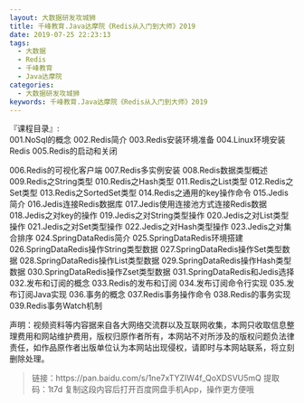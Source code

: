 ```yaml
---
layout: 大数据研发攻城狮
title: 千峰教育.Java达摩院《Redis从入门到大师》2019     
date: 2019-07-25 22:23:13
tags:
  - 大数据
  - Redis
  - 千峰教育
  - Java达摩院
categories:
  - 大数据研发攻城狮
keywords: 千峰教育.Java达摩院《Redis从入门到大师》2019     
---
```

『课程目录』:  
001.NoSql的概念
002.Redis简介
003.Redis安装环境准备
004.Linux环境安装Redis
005.Redis的启动和关闭
<!-- more -->  
006.Redis的可视化客户端
007.Redis多实例安装
008.Redis数据类型概述
009.Redis之String类型
010.Redis之Hash类型
011.Redis之List类型
012.Redis之Set类型
013.Redis之SortedSet类型
014.Redis之通用的key操作命令
015.Jedis简介
016.Jedis连接Redis数据库
017.Jedis使用连接池方式连接Redis数据
018.Jedis之对key的操作
019.Jedis之对String类型操作
020.Jedis之对List类型操作
021.Jedis之对Set类型操作
022.Jedis之对Hash类型操作
023.Jedis之对集合排序
024.SpringDataRedis简介
025.SpringDataRedis环境搭建
026.SpringDataRedis操作String类型数据
027.SpringDataRedis操作Set类型数据
028.SpringDataRedis操作List类型数据
029.SpringDataRedis操作Hash类型数据
030.SpringDataRedis操作Zset类型数据
031.SpringDataRedis和Jedis选择
032.发布和订阅的概念
033.Redis的发布和订阅
034.发布订阅命令行实现
035.发布订阅Java实现
036.事务的概念
037.Redis事务操作命令
038.Redis的事务实现
039.Redis事务Watch机制

<div class="post-copyright">
    <div class="post-copyright__author">
      <span class="post-copyright-meta">声明：视频资料等内容据来自各大网络交流群以及互联网收集，本网只收取信息整理费用和网站维护费用，版权归原作者所有，本网站不对所涉及的版权问题负法律责任，如作品原作者出版单位认为本网站出现侵权，请即时与本网站联系，将立刻删除处理。 </span>
    </div>
</div>

<blockquote class="blockquote-center">
链接：https://pan.baidu.com/s/1ne7xTYZIW4f_QoXDSVU5mQ 
提取码：1t7d 
复制这段内容后打开百度网盘手机App，操作更方便哦
</blockquote>

